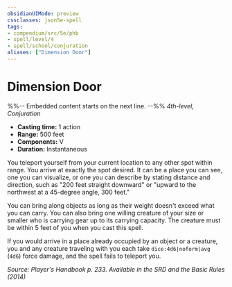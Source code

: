 ```yaml
---
obsidianUIMode: preview
cssclasses: json5e-spell
tags:
- compendium/src/5e/phb
- spell/level/4
- spell/school/conjuration
aliases: ["Dimension Door"]
---
```

# Dimension Door
%%-- Embedded content starts on the next line. --%%
*4th-level, Conjuration*  

- **Casting time:** 1 action
- **Range:** 500 feet
- **Components:** V
- **Duration:** Instantaneous

You teleport yourself from your current location to any other spot within range. You arrive at exactly the spot desired. It can be a place you can see, one you can visualize, or one you can describe by stating distance and direction, such as "200 feet straight downward" or "upward to the northwest at a 45-degree angle, 300 feet."

You can bring along objects as long as their weight doesn't exceed what you can carry. You can also bring one willing creature of your size or smaller who is carrying gear up to its carrying capacity. The creature must be within 5 feet of you when you cast this spell.

If you would arrive in a place already occupied by an object or a creature, you and any creature traveling with you each take `dice:4d6|noform|avg` (`4d6`) force damage, and the spell fails to teleport you.

*Source: Player's Handbook p. 233. Available in the <span title='Systems Reference Document (5.1)'>SRD</span> and the Basic Rules (2014)*